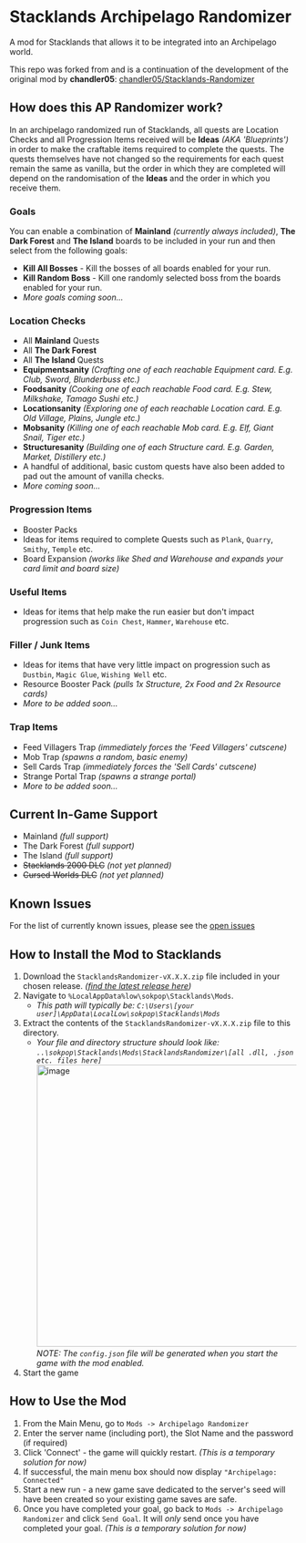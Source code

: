 # Stacklands Archipelago Randomizer
A mod for Stacklands that allows it to be integrated into an Archipelago world.

This repo was forked from and is a continuation of the development of the original mod by **chandler05**: [chandler05/Stacklands-Randomizer](https://github.com/chandler05/Stacklands-Randomizer)

## How does this AP Randomizer work?
In an archipelago randomized run of Stacklands, all quests are Location Checks and all Progression Items received will be **Ideas** _(AKA 'Blueprints')_ in order to make the craftable items required to complete the quests. The quests themselves have not changed so the requirements for each quest remain the same as vanilla, but the order in which they are completed will depend on the randomisation of the **Ideas** and the order in which you receive them.

### Goals
You can enable a combination of **Mainland** _(currently always included)_, **The Dark Forest** and **The Island** boards to be included in your run and then select from the following goals:
- **Kill All Bosses** - Kill the bosses of all boards enabled for your run.
- **Kill Random Boss** - Kill one randomly selected boss from the boards enabled for your run.
- _More goals coming soon..._

### Location Checks
- All **Mainland** Quests
- All **The Dark Forest**
- All **The Island** Quests
- **Equipmentsanity** _(Crafting one of each reachable Equipment card. E.g. Club, Sword, Blunderbuss etc.)_
- **Foodsanity** _(Cooking one of each reachable Food card. E.g. Stew, Milkshake, Tamago Sushi etc.)_
- **Locationsanity** _(Exploring one of each reachable Location card. E.g. Old Village, Plains, Jungle etc.)_
- **Mobsanity** _(Killing one of each reachable Mob card. E.g. Elf, Giant Snail, Tiger etc.)_
- **Structuresanity** _(Building one of each Structure card. E.g. Garden, Market, Distillery etc.)_
- A handful of additional, basic custom quests have also been added to pad out the amount of vanilla checks.
- _More coming soon..._

### Progression Items
- Booster Packs
- Ideas for items required to complete Quests such as `Plank`, `Quarry`, `Smithy`, `Temple` etc.
- Board Expansion _(works like Shed and Warehouse and expands your card limit and board size)_

### Useful Items
- Ideas for items that help make the run easier but don't impact progression such as `Coin Chest`, `Hammer`, `Warehouse` etc.

### Filler / Junk Items
- Ideas for items that have very little impact on progression such as `Dustbin`, `Magic Glue`, `Wishing Well` etc.
- Resource Booster Pack _(pulls 1x Structure, 2x Food and 2x Resource cards)_
- _More to be added soon..._

### Trap Items
- Feed Villagers Trap _(immediately forces the 'Feed Villagers' cutscene)_
- Mob Trap _(spawns a random, basic enemy)_
- Sell Cards Trap _(immediately forces the 'Sell Cards' cutscene)_
- Strange Portal Trap _(spawns a strange portal)_
- _More to be added soon..._

## Current In-Game Support
- Mainland _(full support)_
- The Dark Forest _(full support)_
- The Island _(full support)_
- ~~Stacklands 2000 DLC~~ _(not yet planned)_
- ~~Cursed Worlds DLC~~ _(not yet planned)_

## Known Issues
For the list of currently known issues, please see the [open issues](https://github.com/JammyGeeza/Stacklands-Randomizer/issues)

## How to Install the Mod to Stacklands
1. Download the `StacklandsRandomizer-vX.X.X.zip` file included in your chosen release. _([find the latest release here](https://github.com/JammyGeeza/Stacklands-Randomizer/releases/latest))_
2. Navigate to `%LocalAppData%low\sokpop\Stacklands\Mods`.
   - _This path will typically be: `C:\Users\[your user]\AppData\LocalLow\sokpop\Stacklands\Mods`_
3. Extract the contents of the `StacklandsRandomizer-vX.X.X.zip` file to this directory.
   - _Your file and directory structure should look like: `..\sokpop\Stacklands\Mods\StacklandsRandomizer\[all .dll, .json etc. files here]`_
     <img width="1352" height="495" alt="image" src="https://github.com/user-attachments/assets/8c9f0a4b-05c6-4fd7-af27-491e7520465f" />
     _NOTE: The `config.json` file will be generated when you start the game with the mod enabled._
4. Start the game

## How to Use the Mod
1. From the Main Menu, go to `Mods -> Archipelago Randomizer`
2. Enter the server name (including port), the Slot Name and the password (if required)
3. Click 'Connect' - the game will quickly restart. _(This is a temporary solution for now)_
4. If successful, the main menu box should now display `"Archipelago: Connected"`
5. Start a new run - a new game save dedicated to the server's seed will have been created so your existing game saves are safe. 
6. Once you have completed your goal, go back to `Mods -> Archipelago Randomizer` and click `Send Goal`. It will _only_ send once you have completed your goal. _(This is a temporary solution for now)_
